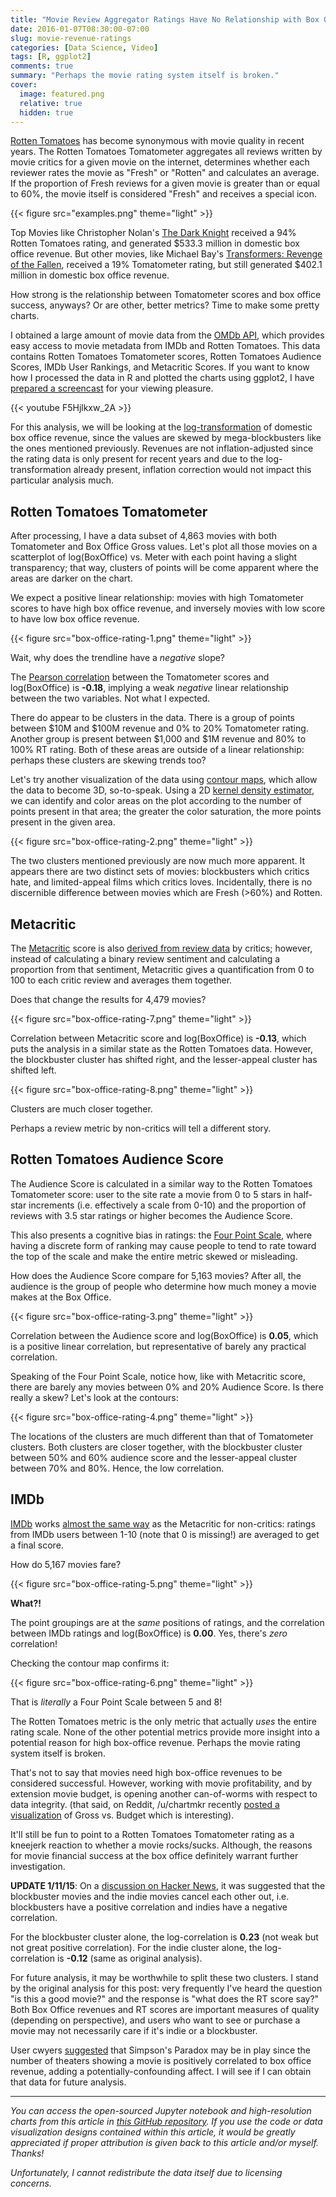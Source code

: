 ```yaml
---
title: "Movie Review Aggregator Ratings Have No Relationship with Box Office Success"
date: 2016-01-07T08:30:00-07:00
slug: movie-revenue-ratings
categories: [Data Science, Video]
tags: [R, ggplot2]
comments: true
summary: "Perhaps the movie rating system itself is broken."
cover:
  image: featured.png
  relative: true
  hidden: true
---
```


[Rotten Tomatoes](http://www.rottentomatoes.com) has become synonymous with movie quality in recent years. The Rotten Tomatoes Tomatometer aggregates all reviews written by movie critics for a given movie on the internet, determines whether each reviewer rates the movie as "Fresh" or "Rotten" and calculates an average. If the proportion of Fresh reviews for a given movie is greater than or equal to 60%, the movie itself is considered "Fresh" and receives a special icon.

{{< figure src="examples.png" theme="light" >}}

Top Movies like Christopher Nolan's [The Dark Knight](http://www.rottentomatoes.com/m/the_dark_knight/) received a 94% Rotten Tomatoes rating, and generated $533.3 million in domestic box office revenue. But other movies, like Michael Bay's [Transformers: Revenge of the Fallen](http://www.rottentomatoes.com/m/transformers_revenge_of_the_fallen/), received a 19% Tomatometer rating, but still generated $402.1 million in domestic box office revenue.

How strong is the relationship between Tomatometer scores and box office success, anyways? Or are other, better metrics? Time to make some pretty charts.

I obtained a large amount of movie data from the [OMDb API](http://www.omdbapi.com), which provides easy access to movie metadata from IMDb and Rotten Tomatoes. This data contains Rotten Tomatoes Tomatometer scores, Rotten Tomatoes Audience Scores, IMDb User Rankings, and Metacritic Scores. If you want to know how I processed the data in R and plotted the charts using ggplot2, I have [prepared a screencast](https://www.youtube.com/watch?v=F5Hjlkxw_2A) for your viewing pleasure.

{{< youtube F5Hjlkxw_2A >}}

For this analysis, we will be looking at the [log-transformation](http://www.r-statistics.com/2013/05/log-transformations-for-skewed-and-wide-distributions-from-practical-data-science-with-r/) of domestic box office revenue, since the values are skewed by mega-blockbusters like the ones mentioned previously. Revenues are not inflation-adjusted since the rating data is only present for recent years and due to the log-transformation already present, inflation correction would not impact this particular analysis much.

## Rotten Tomatoes Tomatometer

After processing, I have a data subset of 4,863 movies with both Tomatometer and Box Office Gross values. Let's plot all those movies on a scatterplot of log(BoxOffice) vs. Meter with each point having a slight transparency; that way, clusters of points will be come apparent where the areas are darker on the chart.

We expect a positive linear relationship: movies with high Tomatometer scores to have high box office revenue, and inversely movies with low score to have low box office revenue.

{{< figure src="box-office-rating-1.png" theme="light" >}}

Wait, why does the trendline have a _negative_ slope?

The [Pearson correlation](https://en.wikipedia.org/wiki/Pearson_product-moment_correlation_coefficient) between the Tomatometer scores and log(BoxOffice) is **-0.18**, implying a weak _negative_ linear relationship between the two variables. Not what I expected.

There do appear to be clusters in the data. There is a group of points between $10M and $100M revenue and 0% to 20% Tomatometer rating. Another group is present between $1,000 and $1M revenue and 80% to 100% RT rating. Both of these areas are outside of a linear relationship: perhaps these clusters are skewing trends too?

Let's try another visualization of the data using [contour maps](https://en.wikipedia.org/wiki/Contour_line), which allow the data to become 3D, so-to-speak. Using a 2D [kernel density estimator](https://en.wikipedia.org/wiki/Kernel_density_estimation), we can identify and color areas on the plot according to the number of points present in that area; the greater the color saturation, the more points present in the given area.

{{< figure src="box-office-rating-2.png" theme="light" >}}

The two clusters mentioned previously are now much more apparent. It appears there are two distinct sets of movies: blockbusters which critics hate, and limited-appeal films which critics loves. Incidentally, there is no discernible difference between movies which are Fresh (>60%) and Rotten.

## Metacritic

The [Metacritic](http://www.metacritic.com) score is also [derived from review data](http://www.metacritic.com/about-metascores) by critics; however, instead of calculating a binary review sentiment and calculating a proportion from that sentiment, Metacritic gives a quantification from 0 to 100 to each critic review and averages them together.

Does that change the results for 4,479 movies?

{{< figure src="box-office-rating-7.png" theme="light" >}}

Correlation between Metacritic score and log(BoxOffice) is **-0.13**, which puts the analysis in a similar state as the Rotten Tomatoes data. However, the blockbuster cluster has shifted right, and the lesser-appeal cluster has shifted left.

{{< figure src="box-office-rating-8.png" theme="light" >}}

Clusters are much closer together.

Perhaps a review metric by non-critics will tell a different story.

## Rotten Tomatoes Audience Score

The Audience Score is calculated in a similar way to the Rotten Tomatoes Tomatometer score: user to the site rate a movie from 0 to 5 stars in half-star increments (i.e. effectively a scale from 0-10) and the proportion of reviews with 3.5 star ratings or higher becomes the Audience Score.

This also presents a cognitive bias in ratings: the [Four Point Scale](http://tvtropes.org/pmwiki/pmwiki.php/Main/FourPointScale), where having a discrete form of ranking may cause people to tend to rate toward the top of the scale and make the entire metric skewed or misleading.

How does the Audience Score compare for 5,163 movies? After all, the audience is the group of people who determine how much money a movie makes at the Box Office.

{{< figure src="box-office-rating-3.png" theme="light" >}}

Correlation between the Audience score and log(BoxOffice) is **0.05**, which is a positive linear correlation, but representative of barely any practical correlation.

Speaking of the Four Point Scale, notice how, like with Metacritic score, there are barely any movies between 0% and 20% Audience Score. Is there really a skew? Let's look at the contours:

{{< figure src="box-office-rating-4.png" theme="light" >}}

The locations of the clusters are much different than that of Tomatometer clusters. Both clusters are closer together, with the blockbuster cluster between 50% and 60% audience score and the lesser-appeal cluster between 70% and 80%. Hence, the low correlation.

## IMDb

[IMDb](http://www.imdb.com) works [almost the same way](http://www.imdb.com/help/show_leaf?votestopfaq) as the Metacritic for non-critics: ratings from IMDb users between 1-10 (note that 0 is missing!) are averaged to get a final score.

How do 5,167 movies fare?

{{< figure src="box-office-rating-5.png" theme="light" >}}

**What?!**

The point groupings are at the _same_ positions of ratings, and the correlation between IMDb ratings and log(BoxOffice) is **0.00**. Yes, there's _zero_ correlation!

Checking the contour map confirms it:

{{< figure src="box-office-rating-6.png" theme="light" >}}

That is _literally_ a Four Point Scale between 5 and 8!

The Rotten Tomatoes metric is the only metric that actually _uses_ the entire rating scale. None of the other potential metrics provide more insight into a potential reason for high box-office revenue. Perhaps the movie rating system itself is broken.

That's not to say that movies need high box-office revenues to be considered successful. However, working with movie profitability, and by extension movie budget, is opening another can-of-worms with respect to data integrity. (that said, on Reddit, /u/chartmkr recently [posted a visualization](https://www.reddit.com/r/dataisbeautiful/comments/3zpp3w/movie_budgets_and_box_office_success_19552015_oc/) of Gross vs. Budget which is interesting).

It'll still be fun to point to a Rotten Tomatoes Tomatometer rating as a kneejerk reaction to whether a movie rocks/sucks. Although, the reasons for movie financial success at the box office definitely warrant further investigation.

**UPDATE 1/11/15**: On a [discussion on Hacker News](https://news.ycombinator.com/item?id=10872076), it was suggested that the blockbuster movies and the indie movies cancel each other out, i.e. blockbusters have a positive correlation and indies have a negative correlation.

For the blockbuster cluster alone, the log-correlation is **0.23** (not weak but not great positive correlation). For the indie cluster alone, the log-correlation is **-0.12** (same as original analysis).

For future analysis, it may be worthwhile to split these two clusters. I stand by the original analysis for this post: very frequently I've heard the question "is this a good movie?" and the response is "what does the RT score say?" Both Box Office revenues and RT scores are important measures of quality (depending on perspective), and users who want to see or purchase a movie may not necessarily care if it's indie or a blockbuster.

User cwyers [suggested](https://news.ycombinator.com/item?id=10878019) that Simpson's Paradox may be in play since the number of theaters showing a movie is positively correlated to box office revenue, adding a potentially-confounding affect. I will see if I can obtain that data for future analysis.

---

_You can access the open-sourced Jupyter notebook and high-resolution charts from this article in [this GitHub repository](https://github.com/minimaxir/movie-revenue-ratings). If you use the code or data visualization designs contained within this article, it would be greatly appreciated if proper attribution is given back to this article and/or myself. Thanks!_

_Unfortunately, I cannot redistribute the data itself due to licensing concerns._

